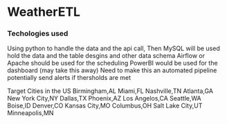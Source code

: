 # WeatherETL

### Techologies used
Using python to handle the data and the api call, 
Then MySQL will be used hold the data and the table desgins and other data schema 
Airflow or Apache should be used for the scheduling 
PowerBI would be used for the dashboard (may take this away)
Need to make this an automated pipeline
potentially send alerts if thersholds are met 

Target Cities in the US
Birmingham,AL
Miami,FL
Nashville,TN
Atlanta,GA
New York City,NY
Dallas,TX
Phoenix,AZ
Los Angelos,CA
Seattle,WA
Boise,ID
Denver,CO
Kansas City,MO
Columbus,OH
Salt Lake City,UT
Minneapolis,MN